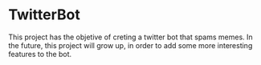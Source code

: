 # TwitterBot
This project has the objetive of creting a twitter bot that spams memes. In the future, this project will grow up, in order to add some more interesting features to the bot.
